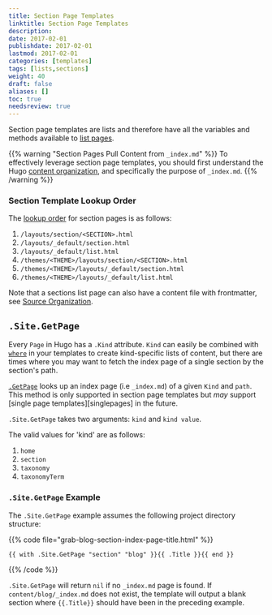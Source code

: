 ```yaml
---
title: Section Page Templates
linktitle: Section Page Templates
description:
date: 2017-02-01
publishdate: 2017-02-01
lastmod: 2017-02-01
categories: [templates]
tags: [lists,sections]
weight: 40
draft: false
aliases: []
toc: true
needsreview: true
---
```


Section page templates are lists and therefore have all the variables and methods available to [list pages][lists].

{{% warning "Section Pages Pull Content from `_index.md`" %}}
To effectively leverage section page templates, you should first understand the Hugo [content organization](/content-management/organization/), and specifically the purpose of `_index.md`.
{{% /warning %}}

### Section Template Lookup Order

The [lookup order][lookup] for section pages is as follows:

1. `/layouts/section/<SECTION>.html`
2. `/layouts/_default/section.html`
3. `/layouts/_default/list.html`
4. `/themes/<THEME>/layouts/section/<SECTION>.html`
5. `/themes/<THEME>/layouts/_default/section.html`
6. `/themes/<THEME>/layouts/_default/list.html`

Note that a sections list page can also have a content file with frontmatter,  see [Source Organization](/overview/source-directory/}}).

## `.Site.GetPage`

Every `Page` in Hugo has a `.Kind` attribute. `Kind` can easily be combined with [`where`](/functions/where/) in your templates to create kind-specific lists of content, but there are times where you may want to fetch the index page of a single section by the section's path.

[`.GetPage`](/function/getpage/) looks up an index page (i.e `_index.md`) of a given `Kind` and `path`. This method is only supported in section page templates but *may* support [single page templates][singlepages] in the future.

`.Site.GetPage` takes two arguments: `kind` and `kind value`.

The valid values for 'kind' are as follows:

1. `home`
2. `section`
3. `taxonomy`
4. `taxonomyTerm`

### `.Site.GetPage` Example

The `.Site.GetPage` example assumes the following project directory structure:

{{% code file="grab-blog-section-index-page-title.html" %}}
```golang
{{ with .Site.GetPage "section" "blog" }}{{ .Title }}{{ end }}
```
{{% /code %}}

`.Site.GetPage` will return `nil` if no `_index.md` page is found. If `content/blog/_index.md` does not exist, the template will output a blank section where `{{.Title}}` should have been in the preceding example.


[lists]: /templates/lists/
[lookup]: /templates/lookup-order/